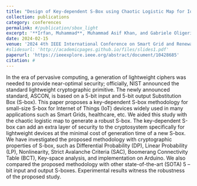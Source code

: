 ```yaml
---
title: "Design of Key-dependent S-Box using Chaotic Logistic Map for IoT-Enabled Smart Grid Devices"
collection: publications
category: conferences
permalink: #/publication/sbox_light
excerpt: '**Irfan, Muhammad**, Muhammad Asif Khan, and Gabriele Oligeri. "Design of Key-dependent S-Box using Chaotic Logistic Map for IoT-Enabled Smart Grid Devices." 2024 4th International Conference on Smart Grid and Renewable Energy (SGRE). IEEE, 2024.'
date: 2024-02-15
venue: '2024 4th IEEE International Conference on Smart Grid and Renewable Energy (SGRE)'
#slidesurl: 'http://academicpages.github.io/files/slides1.pdf'
paperurl: 'https://ieeexplore.ieee.org/abstract/document/10428685'
citation: #
---
```


In the era of pervasive computing, a generation of lightweight ciphers was needed to provide near-optimal security; officially, NIST announced the standard lightweight cryptographic primitive. The newly announced standard, ASCON, is based on a 5-bit input and 5-bit output Substitution Box (S-box). This paper proposes a key-dependent S-box methodology for small-size S-box for Internet of Things (IoT) devices widely used in many applications such as Smart Grids, healthcare, etc. We aided this study with the chaotic logistic map to generate a robust S-box. The key-dependent S-box can add an extra layer of security to the cryptosystem specifically for lightweight devices at the minimal cost of generation time of a new S-box. We have investigated the proposed methodology with cryptographic properties of S-box, such as Differential Probability (DP), Linear Probability (LP), Nonlinearity, Strict Avalanche Criteria (SAC), Boomerang Connectivity Table (BCT), Key-space analysis, and implementation on Arduino. We also compared the proposed methodology with other state-of-the-art (SOTA) 5 – bit input and output S-boxes. Experimental results witness the robustness of the proposed study.